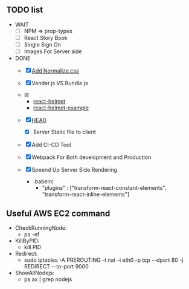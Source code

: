 ## TODO list
  - WAIT
    - [ ] NPM => prop-types
    - [ ] React Story Book
    - [ ] Single Sign On
    - [ ] Images For Server side
    
  - DONE
    - [X] [Add Normalize.css](https://necolas.github.io/normalize.css/)
    - [X] Vender.js VS Bundle.js
    - [X]
      - [react-helmet](https://github.com/nfl/react-helmet)
      - [react-helmet-example](https://github.com/mattdennewitz/react-helmet-example/blob/master/components/About.js)

    - [X] [HEAD](https://github.com/nfl/react-helmet)
      - [X] Server Static file to client
    - [X] Add CI-CD Tool
    - [X] Webpack For Both development and Production
    - [X] Speend Up Server Side Rendering
      - .babelrc
        - "plugins" : ["transform-react-constant-elements", "transform-react-inline-elements"]

## Useful AWS EC2 command
  - CheckRunningNode:
    - ps -ef
  - KillByPID:
    - kill PID
  - Redirect:
    - sudo iptables -A PREROUTING -t nat -i eth0 -p tcp --dport 80 -j REDIRECT --to-port 9000
  - ShowAllNodejs:
    - ps ax | grep nodejs
